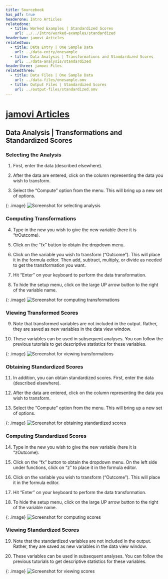 ```yaml
---
title: Sourcebook
has_pdf: true
headerone: Intro Articles
relatedone:
  - title: Worked Examples | Standardized Scores
    url: ../../Intro/worked-examples/standardized
headertwo: jamovi Articles
relatedtwo:
  - title: Data Entry | One Sample Data
    url: ../data-entry/onesample
  - title: Data Analysis | Transformations and Standardized Scores
    url: ../data-analysis/standardized
headerthree: jamovi Files
relatedthree:
  - title: Data Files | One Sample Data
    url: ../data-files/onesample.omv
  - title: Output Files | Standardized Scores
    url: ../output-files/standardized.omv
---
```


# [jamovi Articles](../index.md)

## Data Analysis | Transformations and Standardized Scores

### Selecting the Analysis

1. First, enter the data (described elsewhere).

2. After the data are entered, click on the column representing the data you wish to transform.

3. Select the “Compute” option from the menu. This will bring up a new set of options.

{: .image}
![Screenshot for selecting analysis](standardized1.png)

### Computing Transformations

4. Type in the new you wish to give the new variable (here it is “trOutcome).

5. Click on the “fx” button to obtain the dropdown menu.  

6. Click on the variable you wish to transform (“Outcome”). This will place it in the formula editor. Then add, subtract, multiply, or divide as needed to get the transformation you want.

7. Hit “Enter” on your keyboard to perform the data transformation.

8. To hide the setup menu, click on the large UP arrow button to the right of the variable name.

{: .image}
![Screenshot for computing transformations](standardized2.png)

### Viewing Transformed Scores

9. Note that transformed variables are not included in the output. Rather, they are saved as new variables in the data view window. 

10.	These variables can be used in subsequent analyses. You can follow the previous tutorials to get descriptive statistics for these variables.

{: .image}
![Screenshot for viewing transformations](standardized3.png)

### Obtaining Standardized Scores

11.	In addition, you can obtain standardized scores. First, enter the data (described elsewhere).

12.	After the data are entered, click on the column representing the data you wish to transform.

13.	Select the “Compute” option from the menu. This will bring up a new set of options.

{: .image}
![Screenshot for obtaining standardized scores](standardized4.png)

### Computing Standardized Scores

14.	Type in the new you wish to give the new variable (here it is “zOutcome).

15.	Click on the “fx” button to obtain the dropdown menu.  On the left side under functions, click on “z” to place it in the formula editor.

16.	Click on the variable you wish to transform (“Outcome”). This will place it in the formula editor. 

17.	Hit “Enter” on your keyboard to perform the data transformation.

18.	To hide the setup menu, click on the large UP arrow button to the right of the variable name.

{: .image}
![Screenshot for computing scores](standardized5.png)

### Viewing Standardized Scores

19.	Note that the standardized variables are not included in the output. Rather, they are saved as new variables in the data view window. 

20.	These variables can be used in subsequent analyses. You can follow the previous tutorials to get descriptive statistics for these variables.

{: .image}
![Screenshot for viewing scores](standardized6.png)

